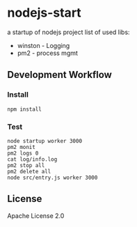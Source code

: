 # nodejs-start

a startup of nodejs project
list of used libs:

* winston - Logging
* pm2     - process mgmt

## Development Workflow

### Install

```
npm install 
```
### Test

```
node startup worker 3000
pm2 monit
pm2 logs 0
cat log/info.log
pm2 stop all
pm2 delete all
node src/entry.js worker 3000
```

## License

Apache License 2.0
